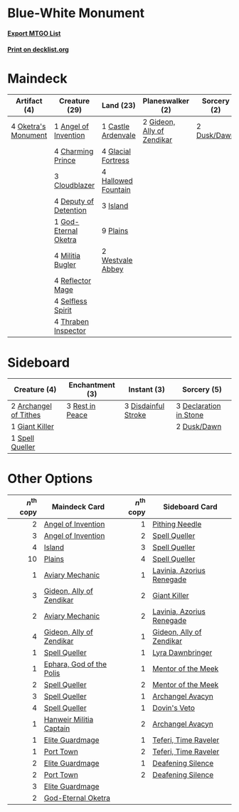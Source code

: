 # Blue-White Monument

#### [Export MTGO List](../collection/Blue-White%20Monument/Blue-White%20Monument.txt)
#### [Print on decklist.org](http://decklist.org/?deckmain=1%09Angel%20of%20Invention%0A1%09Castle%20Ardenvale%0A4%09Charming%20Prince%0A3%09Cloudblazer%0A4%09Deputy%20of%20Detention%0A2%09Dusk/Dawn%0A2%09Gideon,%20Ally%20of%20Zendikar%0A4%09Glacial%20Fortress%0A1%09God-Eternal%20Oketra%0A4%09Hallowed%20Fountain%0A3%09Island%0A4%09Militia%20Bugler%0A4%09Oketra's%20Monument%0A9%09Plains%0A4%09Reflector%20Mage%0A4%09Selfless%20Spirit%0A4%09Thraben%20Inspector%0A2%09Westvale%20Abbey&deckside=2%09Archangel%20of%20Tithes%0A3%09Declaration%20in%20Stone%0A3%09Disdainful%20Stroke%0A2%09Dusk/Dawn%0A1%09Giant%20Killer%0A3%09Rest%20in%20Peace%0A1%09Spell%20Queller)
# Maindeck

|                                         Artifact (4)                                         |                                         Creature (29)                                          |                                          Land (23)                                          |                                          Planeswalker (2)                                           |                                     Sorcery (2)                                      |
|----------------------------------------------------------------------------------------------|------------------------------------------------------------------------------------------------|---------------------------------------------------------------------------------------------|-----------------------------------------------------------------------------------------------------|--------------------------------------------------------------------------------------|
|4 [Oketra's Monument](http://gatherer.wizards.com/Pages/Card/Details.aspx?multiverseid=426935)|1 [Angel of Invention](http://gatherer.wizards.com/Pages/Card/Details.aspx?multiverseid=417577) |1 [Castle Ardenvale](http://gatherer.wizards.com/Pages/Card/Details.aspx?multiverseid=473200)|2 [Gideon, Ally of Zendikar](http://gatherer.wizards.com/Pages/Card/Details.aspx?multiverseid=401897)|2 [Dusk/Dawn](http://gatherer.wizards.com/Pages/Card/Details.aspx?multiverseid=426912)|
|                                                                                              |4 [Charming Prince](http://gatherer.wizards.com/Pages/Card/Details.aspx?multiverseid=472970)    |4 [Glacial Fortress](http://gatherer.wizards.com/Pages/Card/Details.aspx?multiverseid=190562)|                                                                                                     |                                                                                      |
|                                                                                              |3 [Cloudblazer](http://gatherer.wizards.com/Pages/Card/Details.aspx?multiverseid=442190)        |4 [Hallowed Fountain](http://gatherer.wizards.com/Pages/Card/Details.aspx?multiverseid=97071)|                                                                                                     |                                                                                      |
|                                                                                              |4 [Deputy of Detention](http://gatherer.wizards.com/Pages/Card/Details.aspx?multiverseid=457309)|3 [Island](http://gatherer.wizards.com/Pages/Card/Details.aspx?multiverseid=439857)          |                                                                                                     |                                                                                      |
|                                                                                              |1 [God-Eternal Oketra](http://gatherer.wizards.com/Pages/Card/Details.aspx?multiverseid=460943) |9 [Plains](http://gatherer.wizards.com/Pages/Card/Details.aspx?multiverseid=439856)          |                                                                                                     |                                                                                      |
|                                                                                              |4 [Militia Bugler](http://gatherer.wizards.com/Pages/Card/Details.aspx?multiverseid=447165)     |2 [Westvale Abbey](http://gatherer.wizards.com/Pages/Card/Details.aspx?multiverseid=410049)  |                                                                                                     |                                                                                      |
|                                                                                              |4 [Reflector Mage](http://gatherer.wizards.com/Pages/Card/Details.aspx?multiverseid=407667)     |                                                                                             |                                                                                                     |                                                                                      |
|                                                                                              |4 [Selfless Spirit](http://gatherer.wizards.com/Pages/Card/Details.aspx?multiverseid=414332)    |                                                                                             |                                                                                                     |                                                                                      |
|                                                                                              |4 [Thraben Inspector](http://gatherer.wizards.com/Pages/Card/Details.aspx?multiverseid=409784)  |                                                                                             |                                                                                                     |                                                                                      |


# Sideboard

|                                          Creature (4)                                          |                                     Enchantment (3)                                      |                                         Instant (3)                                          |                                           Sorcery (5)                                           |
|------------------------------------------------------------------------------------------------|------------------------------------------------------------------------------------------|----------------------------------------------------------------------------------------------|-------------------------------------------------------------------------------------------------|
|2 [Archangel of Tithes](http://gatherer.wizards.com/Pages/Card/Details.aspx?multiverseid=398571)|3 [Rest in Peace](http://gatherer.wizards.com/Pages/Card/Details.aspx?multiverseid=442021)|3 [Disdainful Stroke](http://gatherer.wizards.com/Pages/Card/Details.aspx?multiverseid=420705)|3 [Declaration in Stone](http://gatherer.wizards.com/Pages/Card/Details.aspx?multiverseid=409750)|
|1 [Giant Killer](http://gatherer.wizards.com/Pages/Card/Details.aspx?multiverseid=472976)       |                                                                                          |                                                                                              |2 [Dusk/Dawn](http://gatherer.wizards.com/Pages/Card/Details.aspx?multiverseid=426912)           |
|1 [Spell Queller](http://gatherer.wizards.com/Pages/Card/Details.aspx?multiverseid=414494)      |                                                                                          |                                                                                              |                                                                                                 |


# Other Options

|*n*<sup>th</sup> copy|                                           Maindeck Card                                           |*n*<sup>th</sup> copy|                                           Sideboard Card                                           |
|--------------------:|---------------------------------------------------------------------------------------------------|--------------------:|----------------------------------------------------------------------------------------------------|
|                    2|[Angel of Invention](http://gatherer.wizards.com/Pages/Card/Details.aspx?multiverseid=417577)      |                    1|[Pithing Needle](http://gatherer.wizards.com/Pages/Card/Details.aspx?multiverseid=129526)           |
|                    3|[Angel of Invention](http://gatherer.wizards.com/Pages/Card/Details.aspx?multiverseid=417577)      |                    2|[Spell Queller](http://gatherer.wizards.com/Pages/Card/Details.aspx?multiverseid=414494)            |
|                    4|[Island](http://gatherer.wizards.com/Pages/Card/Details.aspx?multiverseid=439857)                  |                    3|[Spell Queller](http://gatherer.wizards.com/Pages/Card/Details.aspx?multiverseid=414494)            |
|                   10|[Plains](http://gatherer.wizards.com/Pages/Card/Details.aspx?multiverseid=439856)                  |                    4|[Spell Queller](http://gatherer.wizards.com/Pages/Card/Details.aspx?multiverseid=414494)            |
|                    1|[Aviary Mechanic](http://gatherer.wizards.com/Pages/Card/Details.aspx?multiverseid=417579)         |                    1|[Lavinia, Azorius Renegade](http://gatherer.wizards.com/Pages/Card/Details.aspx?multiverseid=457333)|
|                    3|[Gideon, Ally of Zendikar](http://gatherer.wizards.com/Pages/Card/Details.aspx?multiverseid=401897)|                    2|[Giant Killer](http://gatherer.wizards.com/Pages/Card/Details.aspx?multiverseid=472976)             |
|                    2|[Aviary Mechanic](http://gatherer.wizards.com/Pages/Card/Details.aspx?multiverseid=417579)         |                    2|[Lavinia, Azorius Renegade](http://gatherer.wizards.com/Pages/Card/Details.aspx?multiverseid=457333)|
|                    4|[Gideon, Ally of Zendikar](http://gatherer.wizards.com/Pages/Card/Details.aspx?multiverseid=401897)|                    1|[Gideon, Ally of Zendikar](http://gatherer.wizards.com/Pages/Card/Details.aspx?multiverseid=401897) |
|                    1|[Spell Queller](http://gatherer.wizards.com/Pages/Card/Details.aspx?multiverseid=414494)           |                    1|[Lyra Dawnbringer](http://gatherer.wizards.com/Pages/Card/Details.aspx?multiverseid=442914)         |
|                    1|[Ephara, God of the Polis](http://gatherer.wizards.com/Pages/Card/Details.aspx?multiverseid=378517)|                    1|[Mentor of the Meek](http://gatherer.wizards.com/Pages/Card/Details.aspx?multiverseid=389594)       |
|                    2|[Spell Queller](http://gatherer.wizards.com/Pages/Card/Details.aspx?multiverseid=414494)           |                    2|[Mentor of the Meek](http://gatherer.wizards.com/Pages/Card/Details.aspx?multiverseid=389594)       |
|                    3|[Spell Queller](http://gatherer.wizards.com/Pages/Card/Details.aspx?multiverseid=414494)           |                    1|[Archangel Avacyn](http://gatherer.wizards.com/Pages/Card/Details.aspx?multiverseid=409741)         |
|                    4|[Spell Queller](http://gatherer.wizards.com/Pages/Card/Details.aspx?multiverseid=414494)           |                    1|[Dovin's Veto](http://gatherer.wizards.com/Pages/Card/Details.aspx?multiverseid=461120)             |
|                    1|[Hanweir Militia Captain](http://gatherer.wizards.com/Pages/Card/Details.aspx?multiverseid=409759) |                    2|[Archangel Avacyn](http://gatherer.wizards.com/Pages/Card/Details.aspx?multiverseid=409741)         |
|                    1|[Elite Guardmage](http://gatherer.wizards.com/Pages/Card/Details.aspx?multiverseid=461122)         |                    1|[Teferi, Time Raveler](http://gatherer.wizards.com/Pages/Card/Details.aspx?multiverseid=461148)     |
|                    1|[Port Town](http://gatherer.wizards.com/Pages/Card/Details.aspx?multiverseid=410046)               |                    2|[Teferi, Time Raveler](http://gatherer.wizards.com/Pages/Card/Details.aspx?multiverseid=461148)     |
|                    2|[Elite Guardmage](http://gatherer.wizards.com/Pages/Card/Details.aspx?multiverseid=461122)         |                    1|[Deafening Silence](http://gatherer.wizards.com/Pages/Card/Details.aspx?multiverseid=472972)        |
|                    2|[Port Town](http://gatherer.wizards.com/Pages/Card/Details.aspx?multiverseid=410046)               |                    2|[Deafening Silence](http://gatherer.wizards.com/Pages/Card/Details.aspx?multiverseid=472972)        |
|                    3|[Elite Guardmage](http://gatherer.wizards.com/Pages/Card/Details.aspx?multiverseid=461122)         |                     |                                                                                                    |
|                    2|[God-Eternal Oketra](http://gatherer.wizards.com/Pages/Card/Details.aspx?multiverseid=460943)      |                     |                                                                                                    |

